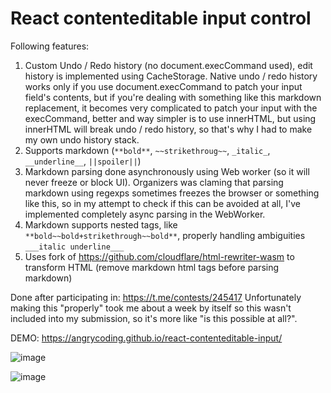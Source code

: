 # React contenteditable input control

Following features:

1. Custom Undo / Redo history (no document.execCommand used), edit history is implemented using CacheStorage. Native undo / redo history works only if you use document.execCommand to patch your input field's contents, but if you're dealing with something like this
markdown replacement, it becomes very complicated to patch your input with the execCommand, better and way simpler is to use innerHTML, but using innerHTML will break undo / redo history, so that's why I had to make my own undo history stack.
2. Supports markdown (```**bold**```, ```~~strikethroug~~```, ```_italic_```, ```__underline__```, ```||spoiler||```) 
3. Markdown parsing done asynchronously using Web worker (so it will never freeze or block UI). Organizers was claming that parsing markdown using regexps sometimes freezes the browser or something like this, so in my attempt to check if this can be avoided at all, I've implemented completely async parsing in the WebWorker.
4. Markdown supports nested tags, like ```**bold~~bold+strikethrough~~bold**```, properly handling ambiguities ```___italic underline___```
5. Uses fork of https://github.com/cloudflare/html-rewriter-wasm to transform HTML (remove markdown html tags before parsing markdown)

Done after participating in: https://t.me/contests/245417
Unfortunately making this "properly" took me about a week by itself so this wasn't included into my submission, 
so it's more like "is this possible at all?".

DEMO: https://angrycoding.github.io/react-contenteditable-input/


![image](https://github.com/user-attachments/assets/89bc35b4-a164-495e-8c63-dcd8a10aff7c)

![image](https://github.com/user-attachments/assets/0667c986-511b-4726-89cd-e7059d7a4db4)
